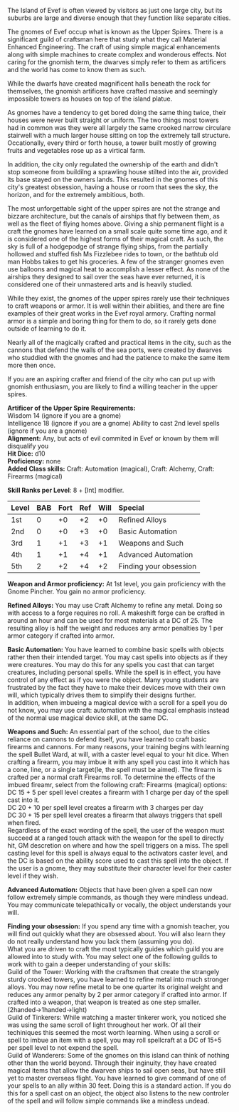 
The Island of Evef is often viewed by visitors as just one large city, but its suburbs are large and diverse enough that they function like separate cities.

The gnomes of Evef occup what is known as the Upper Spires.  There is a significant guild of craftsman here that study what they call Material Enhanced Engineering.  The craft of using simple magical enhancements along with simple machines to create complex and wonderous effects.  Not caring for the gnomish term, the dwarves simply refer to them as artificers and the world has come to know them as such.  

While the dwarfs have created magnificent halls beneath the rock for themselves, the gnomish artificers have crafted massive and seemingly impossible towers as houses on top of the island platue.

As gnomes have a tendency to get bored doing the same thing twice, their houses were never built straight or uniform. The two things most towers had in common was they were all largely the same crooked narrow circulare stairwell with a much larger house sitting on top the extremely tall structure. Occationally, every third or forth house, a tower built mostly of growing fruits and vegetables rose up as a virtical farm.

In addition, the city only regulated the ownership of the earth and didn't stop someone from buildilng a sprawling house stilted into the air, provided its base stayed on the owners lands.  This resulted in the gnomes of this city's greatest obsession, having a house or room that sees the sky, the horizon, and for the extremely ambitious, both.   

The most unforgettable sight of the upper spires are not the strange and bizzare architecture, but the canals of airships that fly between them, as well as the fleet of flying homes above.  Giving a ship permanent flight is a craft the gnomes have learned on a small scale quite some time ago, and it is considered one of the highest forms of their magical craft.  As such, the sky is full of a hodgepodge of strange flying ships, from the partially hollowed and stuffed fish Ms Fizzlebee rides to town, or the bathtub old man Hobbs takes to get his groceries.  A few of the stranger gnomes even use balloons and magical heat to accomplish a lesser effect.  As none of the airships they designed to sail over the seas have ever returned, it is considered one of their unmastered arts and is heavily studied.

While they exist, the gnomes of the upper spires rarely use their techniques to craft weapons or armor.  It is well within their abilities, and there are fine examples of their great works in the Evef royal armory.  Crafting normal armor is a simple and boring thing for them to do, so it rarely gets done outside of learning to do it.

Nearly all of the magically crafted and practical items in the city, such as the cannons that defend the walls of the sea ports, were created by dwarves who studdied with the gnomes and had the patience to make the same item more then once.

If you are an aspiring crafter and friend of the city who can put up with gnomish enthusiasm, you are likely to find a willing teacher in the upper spires.

**Artificer of the Upper Spire**
**Requirements:**  
Wisdom 14 (ignore if you are a gnome)  
Intelligence 18  (ignore if you are a gnome)
Ability to cast 2nd level spells (ignore if you are a gnome)  
**Alignment:**  Any, but acts of evil commited in Evef or known by them will disqualify you  
**Hit Dice:** d10  
**Proficiency:** none  
**Added Class skills:**  Craft: Automation (magical), Craft: Alchemy, Craft: Firearms (magical)  

**Skill Ranks per Level**: 8 + [Int] modifier.  

|**Level**|**BAB**|**Fort**|**Ref**|**Will**|**Special**|
| :- | :- | :- | :- | :- | :- |
|1st|0|+0|+2|+0|Refined Alloys|
|2nd|0|+0|+3|+0|Basic Automation|
|3rd|1|+1|+3|+1|Weapons and Such|
|4th|1|+1|+4|+1|Advanced Automation|
|5th|2|+2|+4|+2|Finding your obsession|

**Weapon and Armor proficiency:**  At 1st level, you gain proficiency with the Gnome Pincher.  You gain no armor proficiency.

**Refined Alloys:**  You may use Craft Alchemy to refine any metal. Doing so with access to a forge requires no roll.  A makeshift forge can be crafted in around an hour and can be used for most materials at a DC of 25. The resulting alloy is half the weight and reduces any armor penalties by 1 per armor category if crafted into armor.

**Basic Automation:** You have learned to combine basic spells with objects rather then their intended target.  You may cast spells into objects as if they were creatures.  You may do this for any spells you cast that can target creatures, including personal spells.  While the spell is in effect, you have control of any effect as if you were the object.  Many young students are frustrated by the fact they have to make their devices move with their own will, which typically drives them to simplify their designs further.  
In addition, when imbueing a magical device with a scroll for a spell you do not know, you may use craft: automation with the magical emphasis instead of the normal use magical device skill, at the same DC.  

**Weapons and Such:**  An essential part of the school, due to the cities reliance on cannons to defend itself, you have learned to craft basic firearms and cannons.  For many reasons, your training begins with learning the spell Bullet Ward, at will, with a caster level equal to your hit dice.  When crafting a firearm, you may imbue it with any spell you cast into it which has a cone, line, or a single target(Ie, the spell must be aimed).
The firearm is crafted per a normal craft Firearms roll.
To determine the effects of the imbued fireamr, select from the following craft: Firearms (magical) options:  
DC 15 + 5 per spell level creates a firearm with 1 charge per day of the spell cast into it.  
DC 20 + 10 per spell level creates a firearm with 3 charges per day  
DC 30 + 15 per spell level creates a firearm that always triggers that spell when fired.  
Regardless of the exact wording of the spell, the user of the weapon must succeed at a ranged touch attack with the weapon for the spell to directly hit, GM descretion on where and how the spell triggers on a miss.
The spell casting level for this spell is always equal to the activators caster level, and the DC is based on the ability score used to cast this spell into the object.  If the user is a gnome, they may substitute their character level for their caster level if they wish.

**Advanced Automation:** Objects that have been given a spell can now follow extremely simple commands, as though they were mindless undead. You may communicate telepathically or vocally, the object understands your will.

**Finding your obsession:**  If you spend any time with a gnomish teacher, you will find out quickly what they are obsessed about.  You will also learn they do not really understand how you lack them (assuming you do).  
What you are driven to craft the most typically guides which guild you are allowed into to study with. You may select one of the following guilds to work with to gain a deeper understanding of your skills:  
Guild of the Tower: Working with the craftsmen that create the strangely sturdy crooked towers, you have learned to refine metal into much stronger alloys. You may now refine metal to be one quarter its original weight and reduces any armor penalty by 2 per armor category if crafted into armor.  If crafted into a weapon, that weapon is treated as one step smaller. (2handed->1handed->light)  
Guild of Tinkerers: While watching a master tinkerer work, you noticed she was using the same scroll of light throughout her work.  Of all their techiniques this seemed the most worth learning.  When using a scroll or spell to imbue an item with a spell, you may roll spellcraft at a DC of 15+5 per spell level to not expend the spell.  
Guild of Wanderers: Some of the gnomes on this island can think of nothing other than the world beyond.  Through their inginuity, they have created magical items that allow the dwarven ships to sail open seas, but have still yet to master overseas flight.  You have learned to give command of one of your spells to an ally within 30 feet.  Doing this is a standard action.  If you do this for a spell cast on an object, the object also listens to the new controler of the spell and will follow simple commands like a mindless undead.
